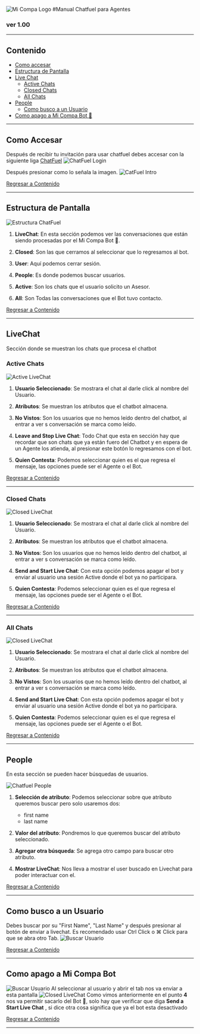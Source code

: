 ![Mi Compa Logo](images/micompalogo.jpg)
#Manual Chatfuel para Agentes
### ver 1.00
***

## Contenido <a id="content" />
* [Como accesar](#link2Chatfuel)
* [Estructura de Pantalla](#chatfuel)
* [Live Chat](#livechat)
    * [Active Chats](#activeLiveChat)
    * [Closed Chats](#closedLiveChat)
    * [All Chats](#allLiveChat)
* [People](#people)
    * [Como busco a un Usuario](#searchPeople)
* [Como apago a Mi Compa Bot 🤖](#exitBot)  

***

## Como Accesar <a id="link2Chatfuel"></a>

Después de recibir tu invitación para usar chatfuel debes accesar con la siguiente liga [ChatFuel](https://dashboard.chatfuel.com/login)
![ChatFuel Login](images/chatfuelLogin.png)

Después presionar como lo señala la imagen.
![CatFuel Intro](images/chatfuelIntro.jpg)


[Regresar a Contenido](#content)

***

## Estructura de Pantalla <a id="chatfuel"></a>
![Estructura ChatFuel](images/chatfuelHome.jpg)
1. **LiveChat**: En esta sección podemos ver las conversaciones que están siendo procesadas por el Mi Compa Bot  🤖.

2. **Closed**: Son las que cerramos al seleccionar que lo regresamos al bot.
3. **User**: Aquí podemos cerrar sesión.

4. **People**: Es donde podemos buscar usuarios.

5. **Active**: Son los chats que el usuario solicito un Asesor.

6. **All**: Son Todas las conversaciones que el Bot tuvo contacto.



[Regresar a Contenido](#content)
 
 ***
 
## LiveChat <a id="livechat"></a>
Sección donde se muestran los chats que procesa el chatbot

### Active Chats <a id="activeLiveChat"></a>
![Active LiveChat](images/chatfuelLivechat.jpg)
1. **Usuario Seleccionado**: Se mostrara el chat al darle click al nombre del Usuario.

2. **Atributos**: Se muestran los atributos que el chatbot almacena.

3. **No Vistos**: Son los usuarios que no hemos leído dentro del chatbot, al entrar a ver s conversación se marca como leído.

4. **Leave and Stop Live Chat**: Todo Chat que esta en sección hay que recordar que son chats que ya están fuero del Chatbot y en espera de un Agente los atienda, al presionar este botón lo regresamos con el bot.

5. **Quien Contesta**: Podemos seleccionar quien es el que regresa el mensaje, las opciones puede ser el Agente o el Bot.

[Regresar a Contenido](#content)

***

### Closed Chats <a id="closedLiveChat"></a>
![Closed LiveChat](images/chatfuelLivechatClosed.jpg)
1. **Usuario Seleccionado**: Se mostrara el chat al darle click al nombre del Usuario.

2. **Atributos**: Se muestran los atributos que el chatbot almacena.

3. **No Vistos**: Son los usuarios que no hemos leído dentro del chatbot, al entrar a ver s conversación se marca como leído.

4. **Send and Start Live Chat**: Con esta opción podemos apagar el bot y enviar al usuario una sesión Active donde el bot ya no participara.

5. **Quien Contesta**: Podemos seleccionar quien es el que regresa el mensaje, las opciones puede ser el Agente o el Bot.

[Regresar a Contenido](#content)

***

### All Chats <a id="allLiveChat"></a>
![Closed LiveChat](images/chatfuelLivechatAll.jpg)
1. **Usuario Seleccionado**: Se mostrara el chat al darle click al nombre del Usuario.

2. **Atributos**: Se muestran los atributos que el chatbot almacena.

3. **No Vistos**: Son los usuarios que no hemos leído dentro del chatbot, al entrar a ver s conversación se marca como leído.

4. **Send and Start Live Chat**: Con esta opción podemos apagar el bot y enviar al usuario una sesión Active donde el bot ya no participara.

5. **Quien Contesta**: Podemos seleccionar quien es el que regresa el mensaje, las opciones puede ser el Agente o el Bot.

[Regresar a Contenido](#content)

***

## People <a id="people"></a>
En esta sección se pueden hacer búsquedas de usuarios.

![Chatfuel People](images/chatfuelPeople.jpg)

1. **Selección de atributo**: Podemos seleccionar sobre que atributo queremos buscar pero solo usaremos dos:
    * first name
    * last name

2. **Valor del atributo**: Pondremos lo que queremos buscar del atributo seleccionado.
    
3. **Agregar otra búsqueda**: Se agrega otro campo para buscar otro atributo.

4. **Mostrar LiveChat**: Nos lleva a mostrar el user buscado en Livechat para poder interactuar con el. 


[Regresar a Contenido](#content)

***

## Como busco a un Usuario <a id="searchPeople"></a>
Debes buscar por su "First Name", "Last Name" y después presionar al botón de enviar a livechat.
Es recomendado usar Ctrl Click o ⌘ Click  para que se abra otro Tab.
![Buscar Usuario](images/chatfuelSearchUser.jpg)

[Regresar a Contenido](#content)

***

## Como apago a Mi Compa Bot <a id="exitBot"></a>
![Buscar Usuario](images/chatfuelSearchUser.jpg)
Al seleccionar al usuario y abrir el tab nos va enviar a esta pantalla
![Closed LiveChat](images/chatfuelLivechatAll.jpg)
Como vimos anteriormente en el punto **4** nos va permitir sacarlo del Bot 🤖, solo hay que verificar que diga **Send a Start Live Chat** , si dice otra cosa significa que ya el bot esta desactivado 

[Regresar a Contenido](#content)
***